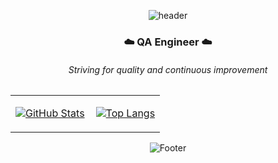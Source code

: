 <div align="center">

<!-- header -->
![header](https://capsule-render.vercel.app/api?type=soft&text=hroalzl&width=400&fontColor=ffffff&color=C1CDDD&animation=twinkling&desc=Yejee%20Sa&descAlignY=80&descAlign=50)

### :cloud: QA Engineer :cloud:
###### Striving for quality and continuous improvement


<!-- table -->
<table align="center">
<tr>
<td valign="top">

[![GitHub Stats](https://github-readme-stats.vercel.app/api?username=oalzl&show_icons=true&title_color=9DAFC7&text_color=505050&icon_color=C1CDDD&bg_color=ffffff&hide_border=true)](https://github.com/oalzl/github-readme-stats)

</td>
<td valign="top" style="padding-left:10px;">

[![Top Langs](https://github-readme-stats.vercel.app/api/top-langs/?username=oalzl&layout=compact&title_color=9DAFC7&text_color=505050&bg_color=ffffff&hide_border=true)](https://github.com/oalzl/github-readme-stats)

</td>
</tr>
</table>

<!-- footer -->
![Footer](https://capsule-render.vercel.app/api?type=waving&color=C1CDDD&height=100&section=footer)

</div>
